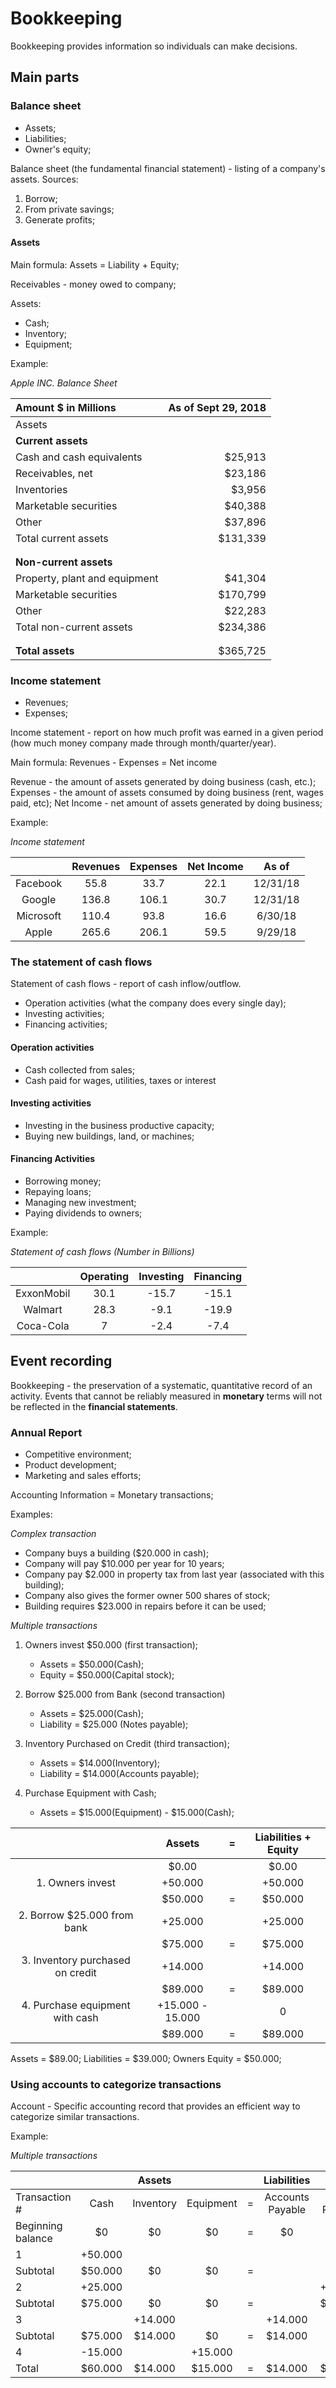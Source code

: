 # Bookkeeping

Bookkeeping provides information so individuals can make decisions.

## Main parts

### Balance sheet

- Assets;
- Liabilities;
- Owner's equity;

Balance sheet (the fundamental financial statement) - listing of a company's assets. Sources:

1. Borrow;
2. From private savings;
3. Generate profits;

#### Assets

Main formula: Assets = Liability + Equity;

Receivables - money owed to company;

Assets:

- Cash;
- Inventory;
- Equipment;

Example:

_Apple INC. Balance Sheet_

| Amount $ in Millions          | As of Sept 29, 2018 |
|:------------------------------|--------------------:|
| Assets                        |                     |
| **Current assets**	        |                     |
| Cash and cash equivalents	    | $25,913             |
| Receivables, net	            | $23,186             |
| Inventories	                | $3,956              |
| Marketable securities	        | $40,388             |
| Other	                        | $37,896             |
| Total current assets	        | $131,339            |
| 	                            |                     |
| 	                            |                     |
| **Non-current assets**	    |                     |
| Property, plant and equipment	| $41,304             |
| Marketable securities	        | $170,799            |
| Other	                        | $22,283             |
| Total non-current assets	    | $234,386            |
| 	                            |                     |
| 	                            |                     |
| **Total assets**              | $365,725            |


### Income statement

- Revenues;
- Expenses;

Income statement - report on how much profit was earned in a given period (how much money company made through month/quarter/year).

Main formula: Revenues - Expenses = Net income

Revenue - the amount of assets generated by doing business (cash, etc.);
Expenses - the amount of assets consumed by doing business (rent, wages paid, etc);
Net Income - net amount of assets generated by doing business;

Example:

_Income statement_

|           | Revenues  | Expenses | Net Income | As of      |
|:---------:|:---------:|:--------:|:----------:|:----------:|
| Facebook  | 55.8      | 33.7     | 22.1       | 12/31/18   |
| Google    | 136.8     | 106.1    | 30.7       | 12/31/18   |
| Microsoft | 110.4     | 93.8     | 16.6       | 6/30/18    |
| Apple     | 265.6     | 206.1    | 59.5       | 9/29/18    |

### The statement of cash flows

Statement of cash flows - report of cash inflow/outflow.

- Operation activities (what the company does every single day);
- Investing activities;
- Financing activities;

#### Operation activities

- Cash collected from sales;
- Cash paid for wages, utilities, taxes or interest

#### Investing activities

- Investing in the business productive capacity;
- Buying new buildings, land, or machines;

#### Financing Activities

- Borrowing money;
- Repaying loans;
- Managing new investment;
- Paying dividends to owners;

Example:

_Statement of cash flows (Number in Billions)_

|            | Operating  | Investing | Financing |
|:----------:|:----------:|:---------:|:---------:|
| ExxonMobil |	30.1	  |	-15.7	  |	-15.1     |
| Walmart	 |	28.3	  |	-9.1	  |	-19.9     |
| Coca-Cola  |	7		  | -2.4	  |	-7.4      |

## Event recording

Bookkeeping - the preservation of a systematic, quantitative record of an activity. Events that cannot be reliably measured in **monetary** terms will not be reflected in the 
**financial statements**.

### Annual Report

- Competitive environment;
- Product development;
- Marketing and sales efforts;

Accounting Information = Monetary transactions;

Examples:

_Complex transaction_

- Company buys a building ($20.000 in cash);
- Company will pay $10.000 per year for 10 years;
- Company pay $2.000 in property tax from last year (associated with this building);
- Company also gives the former owner 500 shares of stock;
- Building requires $23.000 in repairs before it can be used;

_Multiple transactions_

1. Owners invest $50.000 (first transaction);
   - Assets = $50.000(Cash);
   - Equity = $50.000(Capital stock);

2. Borrow $25.000 from Bank (second transaction)
   - Assets = $25.000(Cash);
   - Liability = $25.000 (Notes payable);

3. Inventory Purchased on Credit (third transaction);
   - Assets = $14.000(Inventory);
   - Liability = $14.000(Accounts payable);

4. Purchase Equipment with Cash;
   - Assets = $15.000(Equipment) - $15.000(Cash);

|                                  | Assets           | = | Liabilities + Equity |
|:--------------------------------:|:----------------:|---|:--------------------:|
|                                  | $0.00            |   | $0.00                |
| 1. Owners invest                 | +50.000          |   | +50.000              |
|                                  | $50.000          | = | $50.000              |
| 2. Borrow $25.000 from bank      | +25.000          |   | +25.000              |
|                                  | $75.000          | = | $75.000              |
| 3. Inventory purchased on credit | +14.000          |   | +14.000              |
|                                  | $89.000          | = | $89.000              |
| 4. Purchase equipment with cash  | +15.000 - 15.000 |   | 0                    |
|                                  | $89.000	      | = | $89.000              |

Assets = $89.00;
Liabilities = $39.000;
Owners Equity = $50.000;

### Using accounts to categorize transactions

Account - Specific accounting record that provides an efficient way to categorize similar transactions.

Example:

_Multiple transactions_

|                   |         | Assets    |           |   | Liabilities      |               |   | Equity        |
|-------------------|:-------:|:---------:|:---------:|---|:----------------:|:-------------:|---|--------------:|
| Transaction #     | Cash    | Inventory | Equipment | = | Accounts Payable | Notes Payable | + | Capital Stock |
| Beginning balance | $0      | $0        | $0        | = | $0               | $0            | + | 0             |
| 1                 | +50.000 |           |           |   |                  |               |   | +50.000       |
| Subtotal          | $50.000 | $0        | $0        | = |                  |               | + | $50.000       |
| 2                 | +25.000 |           |           |   |                  | +25.000       |   |               |
| Subtotal          | $75.000 | $0        | $0        | = |                  | $25.000       | + | $50.000       |
| 3                 |         | +14.000   |           |   | +14.000          |               |   |               |
| Subtotal          | $75.000 | $14.000   | $0        | = | $14.000          |               | + |               |
| 4                 | -15.000 |           | +15.000   |   |                  |               |   |               |
| Total             | $60.000 | $14.000   | $15.000   | = | $14.000          | $25.000       | + | $50.000       |
